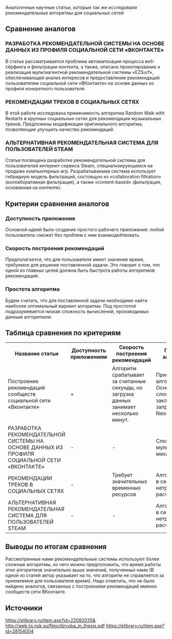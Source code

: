 Аналогичные научные статьи, которые так же исследовали рекомендательные алгоритмы для социальных сетей


## Сравнение аналогов
### РАЗРАБОТКА РЕКОМЕНДАТЕЛЬНОЙ СИСТЕМЫ НА ОСНОВЕ ДАННЫХ ИЗ ПРОФИЛЯ СОЦИАЛЬНОЙ СЕТИ «ВКОНТАКТЕ»

В статье рассматривается проблема автоматизации процесса веб-сёрфинга и фильтрации контента, а также,
 описано проектирование и реализация мультиагентной рекомендательной системы «EZSurf»,
  обеспечивающей анализ интересов и предоставление рекомендаций пользователям социальной сети «ВКонтакте»
   на основе данных из профиля конкретного пользователя.
   
### РЕКОМЕНДАЦИИ ТРЕКОВ В СОЦИАЛЬНЫХ СЕТЯХ

В этой работе исследована применимость алгоритма Random Walk with Restarts в
крупных социальных сетях для рекомендации музыкальных треков.
Предложены модификации оригинального алгоритма, позволяющие
улучшить качество рекомендаций. 


### АЛЬТЕРНАТИВНАЯ РЕКОМЕНДАТЕЛЬНАЯ СИСТЕМА ДЛЯ ПОЛЬЗОВАТЕЛЕЙ STEAM
Статья посвящена разработке рекомендательной системы для пользователей интернет-сервиса
 Steam, специализирующемся на продаже компьютерных игр.
  Разрабатываемая система использует гибридную модель фильтраций,
   состоящую из «collaboration filtration» (коллаборативная фильтрация),
    а также «content-based» (фильтрация, основанная на контенте).

## Критерии сравнения аналогов

### Доступность приложения

Основной идеей было создание простого рабочего приложения: любой пользователь сможет без проблем  с ним взаимодейтвовать. 

### Скорость построения рекомендаций

Предполагается, что для пользователя имеет значение время, требуемое для решения поставленной задачи.
Это говорит о том, что одной из главных целей должна быть быстрота работы алгоритмов рекомендаций.


### Простота алгоритма

Будем считать, что для поставленной задачи необходимо найти наиболее оптимальный вариант алгоритма.
Под простотой подразумевается низкая сложность вычислений, производимых данным алгоритмом.

 

## Таблица сравнения по критериям

<table>
<tr><th>Название статьи</th><th>Доступность приложениям</th><th>Скорость построения рекомендаций</th><th>Простота алгоритма</th></tr> <!--ряд с ячейками заголовков-->
  <tr><td>Построение рекомендаций сообществ социальной сети «Вконтакте»</td>
    <td>+</td><td>Алгоритм срабатывает за считанные секунды, но загрузка данных занимает несколько минут.</td><td>Примитивный алгоритм. Основная сложность заключается в запросах к базе Neo4j.</td></tr>
  <tr><td>РАЗРАБОТКА РЕКОМЕНДАТЕЛЬНОЙ СИСТЕМЫ НА ОСНОВЕ ДАННЫХ ИЗ ПРОФИЛЯ СОЦИАЛЬНОЙ СЕТИ «ВКОНТАКТЕ»</td>
    <td>-</td><td>-</td><td>Сложный мультиагентный механизм</td></tr>
  <tr><td>РЕКОМЕНДАЦИИ ТРЕКОВ В СОЦИАЛЬНЫХ СЕТЯХ</td>
    <td>-</td><td>Требует значительных временных ресурсов</td><td>Алгоритм несет в себе нетривиальные расчеты</td></tr>
  <tr><td>АЛЬТЕРНАТИВНАЯ РЕКОМЕНДАТЕЛЬНАЯ СИСТЕМА ДЛЯ ПОЛЬЗОВАТЕЛЕЙ STEAM</td>
     <td>-</td><td>-</td><td>Алгоритм несет в себе нетривиальные расчеты</td></tr>
</table>

## Выводы по итогам сравнения

Рассмотренные нами рекомендательные системы используют более сложные алгоритмы, из чего можно предположить, что время работы этих алгоритмов значительно выше
значений, полученных нами (В одной из статей автор указывает на то, что алгоритм не справляется за приемлемое для пользователя время). Надо отметить, что не было найдено
аналогов, связанных с построением рекомендаций именно сообществ сети ВКонтакте. 

## Источники

https://elibrary.ru/item.asp?id=22092035&
http://web.iis.nsk.su/files/dzyuba_m_thesis.pdf
https://elibrary.ru/item.asp?id=28154004
